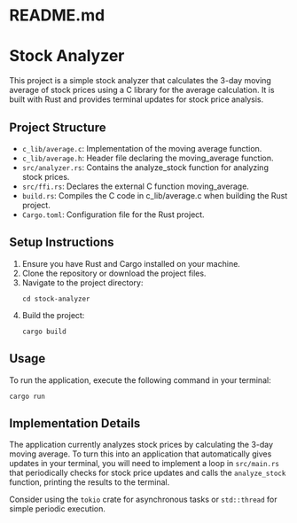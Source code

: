 # README.md

# Stock Analyzer

This project is a simple stock analyzer that calculates the 3-day moving average of stock prices using a C library for the average calculation. It is built with Rust and provides terminal updates for stock price analysis.

## Project Structure

- `c_lib/average.c`: Implementation of the moving average function.
- `c_lib/average.h`: Header file declaring the moving_average function.
- `src/analyzer.rs`: Contains the analyze_stock function for analyzing stock prices.
- `src/ffi.rs`: Declares the external C function moving_average.
- `build.rs`: Compiles the C code in c_lib/average.c when building the Rust project.
- `Cargo.toml`: Configuration file for the Rust project.

## Setup Instructions

1. Ensure you have Rust and Cargo installed on your machine.
2. Clone the repository or download the project files.
3. Navigate to the project directory:
   ```
   cd stock-analyzer
   ```
4. Build the project:
   ```
   cargo build
   ```

## Usage

To run the application, execute the following command in your terminal:
```
cargo run
```

## Implementation Details

The application currently analyzes stock prices by calculating the 3-day moving average. To turn this into an application that automatically gives updates in your terminal, you will need to implement a loop in `src/main.rs` that periodically checks for stock price updates and calls the `analyze_stock` function, printing the results to the terminal.

Consider using the `tokio` crate for asynchronous tasks or `std::thread` for simple periodic execution.